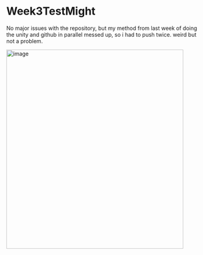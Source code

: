 # Week3TestMight

No major issues with the repository, but my method from last week of doing the unity and github in parallel messed up, so i had to push twice. weird but not a problem.

<img width="464" height="522" alt="image" src="https://github.com/user-attachments/assets/ce655b49-76d0-4e94-922e-70e1b16f4f37" />
